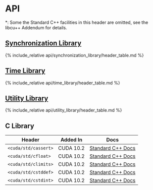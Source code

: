 # API

*: Some the Standard C++ facilities in this header are omitted, see the libcu++
Addendum for details.

## [Synchronization Library](./api/synchronization_library.md)

{% include_relative api/synchronization_library/header_table.md %}

## [Time Library](./api/time_library.md)

{% include_relative api/time_library/header_table.md %}

## [Utility Library](./api/utility_library.md)

{% include_relative api/utility_library/header_table.md %}

## C Library

| Header                   | Added In  | Docs |
|--------------------------|-----------|------|
| `<cuda/std/cassert>`     | CUDA 10.2 | [Standard C++ Docs](https://en.cppreference.com/w/cpp/header/cassert) |
| `<cuda/std/cfloat>`      | CUDA 10.2 | [Standard C++ Docs](https://en.cppreference.com/w/cpp/header/cfloat) |
| `<cuda/std/climits>`     | CUDA 10.2 | [Standard C++ Docs](https://en.cppreference.com/w/cpp/header/climits) |
| `<cuda/std/cstddef>`     | CUDA 10.2 | [Standard C++ Docs](https://en.cppreference.com/w/cpp/header/cstddef) |
| `<cuda/std/cstdint>`     | CUDA 10.2 | [Standard C++ Docs](https://en.cppreference.com/w/cpp/header/cstdint) |

